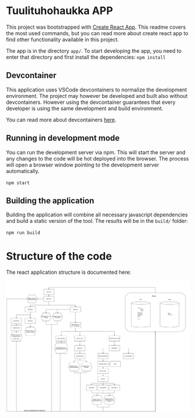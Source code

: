 # Tuulituhohaukka APP

This project was bootstrapped with [Create React App](https://github.com/facebook/create-react-app). This readme covers the most used commands, but you can read more about create react app to find other functionality available in this project.

The app is in the directory `app/`. To start developing the app, you need to enter that directory and first install the dependencies: `npm install`

## Devcontainer

This application uses VSCode devcontainers to normalize the development environment. The project may however be developed and built also without devcontainers. However using the devcontainer guarantees that every developer is using the same development and build environment.

You can read more about devcontainers [here](https://code.visualstudio.com/docs/remote/containers).

## Running in development mode

You can run the development server via npm. This will start the server and any changes to the code will be hot deployed into the browser. The process will open a browser window pointing to the development server automatically.

`npm start`

## Building the application

Building the application will combine all necessary javascript dependencies and build a static version of the tool. The results will be in the `build/` folder:

`npm run build`

# Structure of the code

The react application structure is documented here:

![Architecture](doc/tuulituhohaukka_architecture_1.0.drawio.png)


